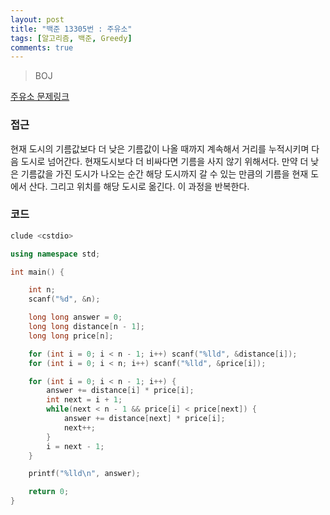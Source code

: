 ```yaml
---
layout: post
title: "백준 13305번 : 주유소"
tags: [알고리즘, 백준, Greedy]
comments: true
---
```


> BOJ  

[주유소 문제링크](https://www.acmicpc.net/problem/13305)  

### 접근  
현재 도시의 기름값보다 더 낮은 기름값이 나올 때까지 계속해서 거리를 누적시키며 다음 도시로 넘어간다. 현재도시보다 더 비싸다면 기름을 사지 않기 위해서다. 만약 더 낮은 기름값을 가진 도시가 나오는 순간 해당 도시까지 갈 수 있는 만큼의 기름을 현재 도에서 산다. 그리고 위치를 해당 도시로 옮긴다. 이 과정을 반복한다.  

### 코드  
~~~c++
clude <cstdio>

using namespace std;

int main() {

    int n;
    scanf("%d", &n);

    long long answer = 0;
    long long distance[n - 1];
    long long price[n];

    for (int i = 0; i < n - 1; i++) scanf("%lld", &distance[i]);
    for (int i = 0; i < n; i++) scanf("%lld", &price[i]);

    for (int i = 0; i < n - 1; i++) {
        answer += distance[i] * price[i];
        int next = i + 1;
        while(next < n - 1 && price[i] < price[next]) {
            answer += distance[next] * price[i];
            next++;
        }
        i = next - 1;
    }

    printf("%lld\n", answer);

    return 0;
}
~~~
